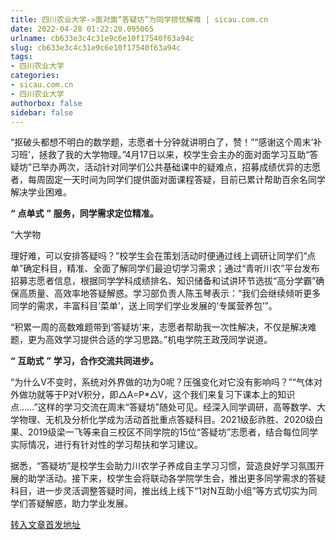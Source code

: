```yaml
---
title: 四川农业大学->面对面“答疑坊”为同学排忧解难 | sicau.com.cn
date: 2022-04-28 01:22:20.095065
urlname: cb633e3c4c31e9c6e10f17540f63a94c
slug: cb633e3c4c31e9c6e10f17540f63a94c
tags: 
- 四川农业大学
categories:
- sicau.com.cn
- 四川农业大学
authorbox: false
sidebar: false
---
```

“抠破头都想不明白的数学题，志愿者十分钟就讲明白了，赞！”“感谢这个周末‘补习班’，拯救了我的大学物理。”4月17日以来，校学生会主办的面对面学习互助“答疑坊”已举办两次，活动针对同学们公共基础课中的疑难点，招募成绩优异的志愿者，每周固定一天时间为同学们提供面对面课程答疑，目前已累计帮助百余名同学解决学业困难。

**“** **点单式** **”** **服务，同学需求定位精准。**

“大学物
<!--more-->
理好难，可以安排答疑吗？”校学生会在策划活动时便通过线上调研让同学们“点单”确定科目，精准、全面了解同学们最迫切学习需求；通过“青听川农”平台发布招募志愿者信息，根据同学学科成绩排名、知识储备和试讲环节选拔“高分学霸”确保高质量、高效率地答疑解惑。学习部负责人陈玉琴表示：“我们会继续倾听更多同学的需求，丰富科目‘菜单’，送上同学们学业发展的‘专属营养包’”。

“积累一周的高数难题带到‘答疑坊’来，志愿者帮助我一次性解决，不仅是解决难题，更为高效学习提供合适的学习思路。”机电学院王政茂同学说道。

**“** **互助式** **”** **学习，合作交流共同进步。**

“为什么V不变时，系统对外界做的功为0呢？压强变化对它没有影响吗？”“气体对外做功就等于P对V积分，即△A=P*△V，这个我们来复习下课本上的知识点……”这样的学习交流在周末“答疑坊”随处可见。经深入同学调研，高等数学、大学物理、无机及分析化学成为活动首批重点答疑科目。2021级彭祚胜、2020级白果、2019级梁一飞等来自三校区不同学院的15位“答疑坊”志愿者，结合每位同学实际情况，进行有针对性的学习帮扶和学习建议。

据悉，“答疑坊”是校学生会助力川农学子养成自主学习习惯，营造良好学习氛围开展的助学活动。接下来，校学生会将联动各学院学生会，推出更多同学需求的答疑科目，进一步灵活调整答疑时间，推出线上线下“1对N互助小组”等方式切实为同学们答疑解惑，助力学业发展。



[转入文章首发地址](https://news.sicau.edu.cn/info/1078/67544.htm)